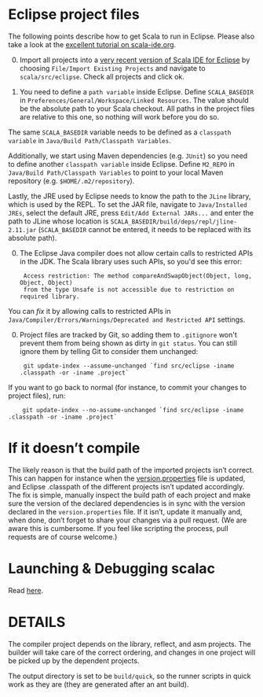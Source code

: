 Eclipse project files
=====================

The following points describe how to get Scala to run in Eclipse. Please also take a look at the [excellent tutorial on scala-ide.org](http://scala-ide.org/docs/tutorials/scalac-trunk/index.html).

0. Import all projects into a [very recent version of Scala IDE for Eclipse](http://scala-ide.org/download/nightly.html) by choosing `File/Import Existing Projects`
and navigate to `scala/src/eclipse`. Check all projects and click ok.

0. You need to define a `path variable` inside Eclipse. Define `SCALA_BASEDIR` in 
`Preferences/General/Workspace/Linked Resources`. The value should be the absolute 
path to your Scala checkout. All paths in the project files are relative to this one,
so nothing will work before you do so.

  The same `SCALA_BASEDIR` variable needs to be defined as a `classpath variable` in
`Java/Build Path/Classpath Variables`.

  Additionally, we start using Maven dependencies (e.g. `JUnit`) so you need to define another
`classpath variable` inside Eclipse. Define `M2_REPO` in `Java/Build Path/Classpath Variables`
to point to your local Maven repository (e.g. `$HOME/.m2/repository`).

  Lastly, the JRE used by Eclipse needs to know the path to the `JLine` library, which is used by the REPL.
To set the JAR file, navigate to `Java/Installed JREs`, select the default JRE, press `Edit/Add External JARs...`
and enter the path to JLine whose location is `SCALA_BASEDIR/build/deps/repl/jline-2.11.jar` (`SCALA_BASEDIR` cannot be entered,
it needs to be replaced with its absolute path).

0. The Eclipse Java compiler does not allow certain calls to restricted APIs in the
JDK. The Scala library uses such APIs, so you'd see this error:

        Access restriction: The method compareAndSwapObject(Object, long, Object, Object)
        from the type Unsafe is not accessible due to restriction on required library.

  You can *fix* it by allowing calls to restricted APIs in `Java/Compiler/Errors/Warnings/Deprecated and Restricted API` 
settings.

0. Project files are tracked by Git, so adding them to `.gitignore` won't prevent them
from being shown as dirty in `git status`. You can still ignore them by telling Git to
consider them unchanged:

        git update-index --assume-unchanged `find src/eclipse -iname .classpath -or -iname .project`

  If you want to go back to normal (for instance, to commit your changes to project files), run:

        git update-index --no-assume-unchanged `find src/eclipse -iname .classpath -or -iname .project`

If it doesn’t compile
=====================

The likely reason is that the build path of the imported projects isn’t correct. This can happen for instance
when the [version.properties](https://github.com/scala/scala/blob/master/versions.properties) file is updated,
and Eclipse .classpath of the different projects isn’t updated accordingly. The fix is simple, manually inspect
the build path of each project and make sure the version of the declared dependencies is in sync with the version
declared in the `version.properties` file. If it isn’t, update it manually and, when done, don’t forget to share
your changes via a pull request.
(We are aware this is cumbersome. If you feel like scripting the process, pull requests are of course welcome.)

Launching & Debugging scalac
============================

Read [here](http://scala-ide.org/docs/tutorials/scalac-trunk/index.html#Launching_and_Debugging_scalac).

DETAILS
=======

The compiler project depends on the library, reflect, and asm projects. The
builder will take care of the correct ordering, and changes in one project will
be picked up by the dependent projects.

The output directory is set to be `build/quick`, so the runner scripts in quick
work as they are (they are generated after an ant build).

